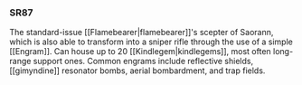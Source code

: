### SR87

The standard-issue [[Flamebearer|flamebearer]]'s scepter of Saorann, which is also able to transform into a sniper rifle through the use of a simple [[Engram]]. Can house up to 20 [[Kindlegem|kindlegems]], most often long-range support ones. Common engrams include reflective shields, [[gimyndine]] resonator bombs, aerial bombardment, and trap fields.
